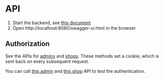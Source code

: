 # API

1. Start the backend, see [this document](backend/README.md)
1. Open http://localhost:8080/swagger-ui.html in the browser

## Authorization

See the APIs for [admins](http://localhost:8080/swagger-ui.html#/admin-login-controller/loginUsingPOST) and [shops](http://localhost:8080/swagger-ui.html#/shop-login-controller/loginUsingPOST_1).
These methods set a cookie, which is sent back on every subsequent request.

You can call [this admin](http://localhost:8080/swagger-ui.html#/admin-login-controller/whoamiUsingGET) and [this shop](http://localhost:8080/swagger-ui.html#/shop-login-controller/whoamiUsingGET_1) API to test the authentication.
